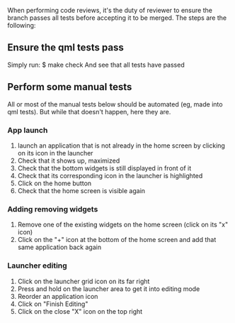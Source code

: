 When performing code reviews, it's the duty of reviewer to ensure the branch passes all tests before accepting it to be merged. The steps are the following:

## Ensure the qml tests pass

Simply run:
$ make check
And see that all tests have passed

## Perform some manual tests

All or most of the manual tests below should be automated (eg, made into qml tests). But while that doesn't happen, here they are.

### App launch
1. launch an application that is not already in the home screen by clicking on its icon in the launcher
2. Check that it shows up, maximized
3. Check that the bottom widgets is still displayed in front of it
4. Check that its corresponding icon in the launcher is highlighted
5. Click on the home button
6. Check that the home screen is visible again

### Adding removing widgets
1. Remove one of the existing widgets on the home screen (click on its "x" icon)
2. Click on the "+" icon at the bottom of the home screen and add that same application back again

### Launcher editing
1. Click on the launcher grid icon on its far right
2. Press and hold on the launcher area to get it into editing mode
3. Reorder an application icon
4. Click on "Finish Editing"
5. Click on the close "X" icon on the top right
